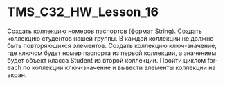 # TMS_C32_HW_Lesson_16

Создать коллекцию номеров паспортов (формат String).
Создать коллекцию студентов нашей группы.
В каждой коллекции не должно быть повторяющихся элементов.
Создать коллекцию ключ-значение, где ключом будет номер паспорта из первой коллекции, а значением будет объект класса Student из второй коллекции.
Пройти циклом for-each по коллекции ключ-значение и вывести элементы коллекции на экран.
